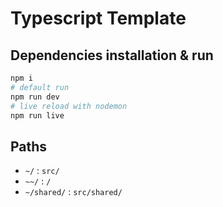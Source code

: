 # Typescript Template

## Dependencies installation & run
```sh
npm i
# default run
npm run dev
# live reload with nodemon
npm run live
```

## Paths

* `~/` : `src/`
* `~~/` : `/`
* `~/shared/` : `src/shared/`